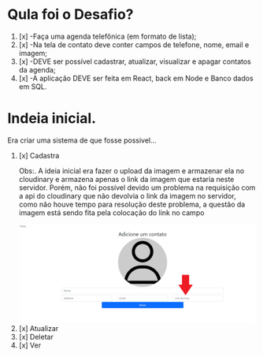 # Qula foi o Desafio?

<ol>
        <li>[x] -Faça uma agenda telefônica (em formato de lista); </li>
        <li>[x] -Na tela de contato deve conter campos de telefone, nome, email e imagem; </li>
        <li>[x] -DEVE ser possível cadastrar, atualizar, visualizar e apagar contatos da agenda; </li>
        <li>[x] -A aplicação DEVE ser feita em React, back em Node e Banco dados em SQL. </li>

</ol>


# Indeia inicial.

<p>Era criar uma sistema de que fosse possivel...
<ol>
<li>[x] Cadastra<br />
<p>Obs:. A ideia inicial era fazer o upload da imagem e armazenar ela no cloudinary e armazena apenas o link da imagem que estaria neste servidor. Porém, não foi possível devido um problema na requisição com a api do cloudinary que não devolvia o link da imagem no servidor, como não houve tempo para resolução deste problema, a questão da imagem está sendo fita pela colocação do link no campo
</p>
<img width="600px" src="./imgRed/1.png">
</li>
<li>[x] Atualizar</li>
<li>[x] Deletar</li>
<li>[x] Ver</li>

</ol>
</p>

        
